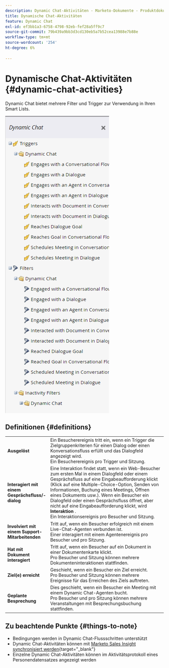 ```yaml
---
description: Dynamic Chat-Aktivitäten - Marketo-Dokumente - Produktdokumentation
title: Dynamische Chat-Aktivitäten
feature: Dynamic Chat
exl-id: ef3bb1a3-6758-4798-92eb-fef28a5ff9c7
source-git-commit: 79b439a9bb3d3cd130eb5a7b52cea13988e7b88e
workflow-type: tm+mt
source-wordcount: '254'
ht-degree: 6%

---
```


# Dynamische Chat-Aktivitäten {#dynamic-chat-activities}

Dynamic Chat bietet mehrere Filter und Trigger zur Verwendung in Ihren Smart Lists.

![](assets/dynamic-chat-activities-1.png)

## Definitionen {#definitions}

<table>
<thead>
<tbody>
  <tr>
    <td style="width:25%"><b>Ausgelöst</b></td>
    <td>Ein Besucherereignis tritt ein, wenn ein Trigger die Zielgruppenkriterien für einen Dialog oder einen Konversationsfluss erfüllt und das Dialogfeld angezeigt wird.
    <br>Ein Besucherereignis pro Trigger und Sitzung.</td>
  </tr>
  <tr>
    <td style="width:25%"><b>Interagiert mit einem Gesprächsfluss/-dialog</b></td>
    <td>Eine Interaktion findet statt, wenn ein Web-Besucher zum ersten Mal in einem Dialogfeld oder einem Gesprächsfluss auf eine Eingabeaufforderung klickt (Klick auf eine Multiple-Choice-Option, Senden von Informationen, Buchung eines Meetings, Öffnen eines Dokuments usw.). Wenn ein Besucher ein Dialogfeld oder einen Gesprächsfluss öffnet, aber nicht auf eine Eingabeaufforderung klickt, wird <b> Interaktion </b>. 
    <br>Ein Interaktionsereignis pro Besucher und Sitzung.</td>
  </tr>
   <tr>
    <td style="width:25%"><b>Involviert mit einem Support-Mitarbeitenden</b></td>
    <td>Tritt auf, wenn ein Besucher erfolgreich mit einem Live-Chat-Agenten verbunden ist.
    <br>Einer interagiert mit einem Agentenereignis pro Besucher und pro Sitzung.</td>
  </tr>
  <tr>
    <td style="width:25%"><b>Hat mit Dokument interagiert</b></td>
    <td>Tritt auf, wenn ein Besucher auf ein Dokument in einer Dokumentenkarte klickt.
    <br>Pro Besucher und Sitzung können mehrere Dokumenteninteraktionen stattfinden.</td>
  </tr>
  <tr>
    <td style="width:25%"><b>Ziel(e) erreicht</b></td>
    <td>Geschieht, wenn ein Besucher ein Ziel erreicht. <br>Pro Besucher und Sitzung können mehrere Ereignisse für das Erreichen des Ziels auftreten.</td>
  </tr>
  <tr>
    <td style="width:25%"><b>Geplante Besprechung</b></td>
    <td>Dies geschieht, wenn ein Besucher ein Meeting mit einem Dynamic Chat-Agenten bucht.
    <br>Pro Besucher und pro Sitzung können mehrere Veranstaltungen mit Besprechungsbuchung stattfinden.</td>
  </tr>
</tbody>
</table>

## Zu beachtende Punkte {#things-to-note}

* Bedingungen werden in Dynamic Chat-Flussschritten unterstützt
* Dynamic Chat-Aktivitäten können mit [Marketo Sales Insight synchronisiert werden](/help/marketo/product-docs/marketo-sales-insight/msi-for-salesforce/features/dynamic-chat-integration.md){target="_blank"}
* Einzelne Dynamic Chat-Aktivitäten können im Aktivitätsprotokoll eines Personendatensatzes angezeigt werden
